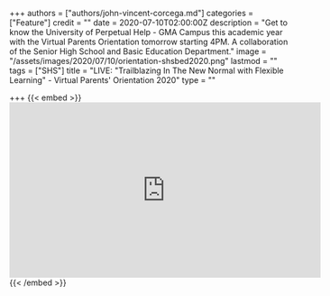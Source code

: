 +++
authors = ["authors/john-vincent-corcega.md"]
categories = ["Feature"]
credit = ""
date = 2020-07-10T02:00:00Z
description = "Get to know the University of Perpetual Help - GMA Campus this academic year with the Virtual Parents Orientation tomorrow starting 4PM. A collaboration of the Senior High School and Basic Education Department."
image = "/assets/images/2020/07/10/orientation-shsbed2020.png"
lastmod = ""
tags = ["SHS"]
title = "LIVE: \"Trailblazing In The New Normal with Flexible Learning\" - Virtual Parents' Orientation 2020"
type = ""

+++
{{< embed >}} <iframe src="https://www.facebook.com/plugins/post.php?href=https%3A%2F%2Fwww.facebook.com%2FPerpetualToday%2Fvideos%2F2925882841034104%2F&show_text=false&width=552&appId=610430409741888&height=311" width="552" height="311" style="border:none;overflow:hidden" scrolling="no" frameborder="0" allowTransparency="true" allow="encrypted-media"></iframe>{{< /embed >}}